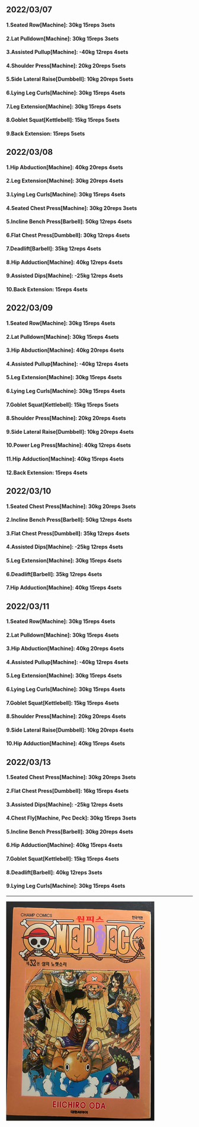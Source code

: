 ## 2022/03/07
#### 1.Seated Row\[Machine]: 30kg 15reps 3sets
#### 2.Lat Pulldown\[Machine\]: 30kg 15reps 3sets
#### 3.Assisted Pullup\[Machine\]: -40kg 12reps 4sets
#### 4.Shoulder Press\[Machine\]: 20kg 20reps 5sets
#### 5.Side Lateral Raise\[Dumbbell\]: 10kg 20reps 5sets
#### 6.Lying Leg Curls\[Machine\]: 30kg 15reps 4sets
#### 7.Leg Extension\[Machine]: 30kg 15reps 4sets
#### 8.Goblet Squat\[Kettlebell\]: 15kg 15reps 5sets
#### 9.Back Extension: 15reps 5sets

## 2022/03/08
#### 1.Hip Abduction\[Machine\]: 40kg 20reps 4sets
#### 2.Leg Extension\[Machine]: 30kg 20reps 4sets
#### 3.Lying Leg Curls\[Machine\]: 30kg 15reps 4sets
#### 4.Seated Chest Press\[Machine\]: 30kg 20reps 3sets
#### 5.Incline Bench Press\[Barbell\]: 50kg 12reps 4sets 
#### 6.Flat Chest Press\[Dumbbell\]: 30kg 12reps 4sets
#### 7.Deadlift\[Barbell\]: 35kg 12reps 4sets
#### 8.Hip Adduction\[Machine\]: 40kg 12reps 4sets
#### 9.Assisted Dips\[Machine\]: -25kg 12reps 4sets
#### 10.Back Extension: 15reps 4sets

## 2022/03/09
#### 1.Seated Row\[Machine]: 30kg 15reps 4sets
#### 2.Lat Pulldown\[Machine\]: 30kg 15reps 4sets
#### 3.Hip Abduction\[Machine\]: 40kg 20reps 4sets
#### 4.Assisted Pullup\[Machine\]: -40kg 12reps 4sets
#### 5.Leg Extension\[Machine]: 30kg 15reps 4sets
#### 6.Lying Leg Curls\[Machine\]: 30kg 15reps 4sets
#### 7.Goblet Squat\[Kettlebell\]: 15kg 15reps 5sets
#### 8.Shoulder Press\[Machine\]: 20kg 20reps 4sets
#### 9.Side Lateral Raise\[Dumbbell\]: 10kg 20reps 4sets
#### 10.Power Leg Press\[Machine\]: 40kg 12reps 4sets
#### 11.Hip Adduction\[Machine\]: 40kg 15reps 4sets
#### 12.Back Extension: 15reps 4sets

## 2022/03/10
#### 1.Seated Chest Press\[Machine\]: 30kg 20reps 3sets
#### 2.Incline Bench Press\[Barbell\]: 50kg 12reps 4sets 
#### 3.Flat Chest Press\[Dumbbell\]: 35kg 12reps 4sets
#### 4.Assisted Dips\[Machine\]: -25kg 12reps 4sets
#### 5.Leg Extension\[Machine]: 30kg 15reps 4sets
#### 6.Deadlift\[Barbell\]: 35kg 12reps 4sets
#### 7.Hip Adduction\[Machine\]: 40kg 15reps 4sets

## 2022/03/11
#### 1.Seated Row\[Machine]: 30kg 15reps 4sets
#### 2.Lat Pulldown\[Machine\]: 30kg 15reps 4sets
#### 3.Hip Abduction\[Machine\]: 40kg 20reps 4sets
#### 4.Assisted Pullup\[Machine\]: -40kg 12reps 4sets
#### 5.Leg Extension\[Machine]: 30kg 15reps 4sets
#### 6.Lying Leg Curls\[Machine\]: 30kg 15reps 4sets
#### 7.Goblet Squat\[Kettlebell\]: 15kg 15reps 4sets
#### 8.Shoulder Press\[Machine\]: 20kg 20reps 4sets
#### 9.Side Lateral Raise\[Dumbbell\]: 10kg 20reps 4sets
#### 10.Hip Adduction\[Machine\]: 40kg 15reps 4sets

## 2022/03/13
#### 1.Seated Chest Press\[Machine\]: 30kg 20reps 3sets
#### 2.Flat Chest Press\[Dumbbell\]: 16kg 15reps 4sets
#### 3.Assisted Dips\[Machine\]: -25kg 12reps 4sets
#### 4.Chest Fly\[Machine, Pec Deck\]: 30kg 15reps 3sets
#### 5.Incline Bench Press\[Barbell\]: 30kg 20reps 4sets 
#### 6.Hip Adduction\[Machine\]: 40kg 15reps 4sets
#### 7.Goblet Squat\[Kettlebell\]: 15kg 15reps 4sets
#### 8.Deadlift\[Barbell\]: 40kg 12reps 3sets
#### 9.Lying Leg Curls\[Machine\]: 30kg 15reps 4sets

---

<img src='./_resources/__032.png' width='400px' />

